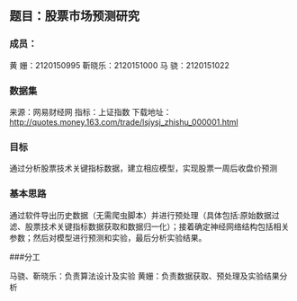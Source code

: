 ﻿---
layout: page
mathjax: true
permalink: /projects/p09/proposal/
---

## 题目：股票市场预测研究


### 成员：

黄 姗：2120150995
靳晓乐：2120151000
马 骁：2120151022


### 数据集

来源：网易财经网
指标：上证指数
下载地址：http://quotes.money.163.com/trade/lsjysj_zhishu_000001.html


### 目标

  通过分析股票技术关键指标数据，建立相应模型，实现股票一周后收盘价预测


### 基本思路

   通过软件导出历史数据（无需爬虫脚本）并进行预处理（具体包括:原始数据过滤、股票技术关键指标数据获取和数据归一化）；接着确定神经网络结构包括相关参数；然后对模型进行预测和实验，最后分析实验结果。


###分工

马骁、靳晓乐：负责算法设计及实验
黄姗：负责数据获取、预处理及实验结果分析